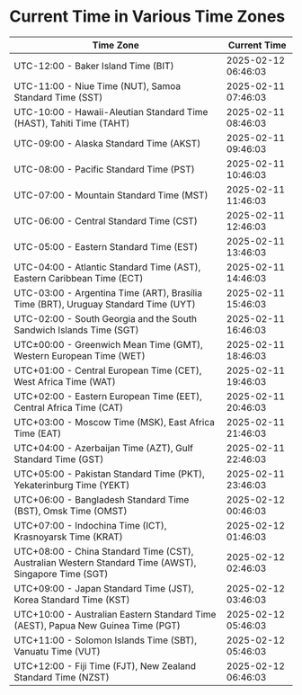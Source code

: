 # Current Time in Various Time Zones

| Time Zone | Current Time |
|-----------|--------------|
| UTC-12:00 - Baker Island Time (BIT) | 2025-02-12 06:46:03 |
| UTC-11:00 - Niue Time (NUT), Samoa Standard Time (SST) | 2025-02-11 07:46:03 |
| UTC-10:00 - Hawaii-Aleutian Standard Time (HAST), Tahiti Time (TAHT) | 2025-02-11 08:46:03 |
| UTC-09:00 - Alaska Standard Time (AKST) | 2025-02-11 09:46:03 |
| UTC-08:00 - Pacific Standard Time (PST) | 2025-02-11 10:46:03 |
| UTC-07:00 - Mountain Standard Time (MST) | 2025-02-11 11:46:03 |
| UTC-06:00 - Central Standard Time (CST) | 2025-02-11 12:46:03 |
| UTC-05:00 - Eastern Standard Time (EST) | 2025-02-11 13:46:03 |
| UTC-04:00 - Atlantic Standard Time (AST), Eastern Caribbean Time (ECT) | 2025-02-11 14:46:03 |
| UTC-03:00 - Argentina Time (ART), Brasília Time (BRT), Uruguay Standard Time (UYT) | 2025-02-11 15:46:03 |
| UTC-02:00 - South Georgia and the South Sandwich Islands Time (SGT) | 2025-02-11 16:46:03 |
| UTC±00:00 - Greenwich Mean Time (GMT), Western European Time (WET) | 2025-02-11 18:46:03 |
| UTC+01:00 - Central European Time (CET), West Africa Time (WAT) | 2025-02-11 19:46:03 |
| UTC+02:00 - Eastern European Time (EET), Central Africa Time (CAT) | 2025-02-11 20:46:03 |
| UTC+03:00 - Moscow Time (MSK), East Africa Time (EAT) | 2025-02-11 21:46:03 |
| UTC+04:00 - Azerbaijan Time (AZT), Gulf Standard Time (GST) | 2025-02-11 22:46:03 |
| UTC+05:00 - Pakistan Standard Time (PKT), Yekaterinburg Time (YEKT) | 2025-02-11 23:46:03 |
| UTC+06:00 - Bangladesh Standard Time (BST), Omsk Time (OMST) | 2025-02-12 00:46:03 |
| UTC+07:00 - Indochina Time (ICT), Krasnoyarsk Time (KRAT) | 2025-02-12 01:46:03 |
| UTC+08:00 - China Standard Time (CST), Australian Western Standard Time (AWST), Singapore Time (SGT) | 2025-02-12 02:46:03 |
| UTC+09:00 - Japan Standard Time (JST), Korea Standard Time (KST) | 2025-02-12 03:46:03 |
| UTC+10:00 - Australian Eastern Standard Time (AEST), Papua New Guinea Time (PGT) | 2025-02-12 05:46:03 |
| UTC+11:00 - Solomon Islands Time (SBT), Vanuatu Time (VUT) | 2025-02-12 05:46:03 |
| UTC+12:00 - Fiji Time (FJT), New Zealand Standard Time (NZST) | 2025-02-12 06:46:03 |
